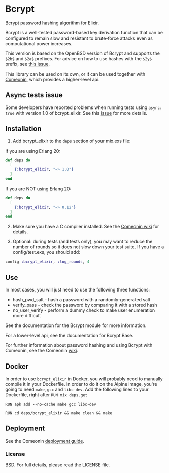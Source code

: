 # Bcrypt

Bcrypt password hashing algorithm for Elixir.

Bcrypt is a well-tested password-based key derivation function that
can be configured to remain slow and resistant to brute-force attacks
even as computational power increases.

This version is based on the OpenBSD version of Bcrypt and supports
the `$2b$` and `$2a$` prefixes. For advice on how to use hashes with
the `$2y$` prefix, see [this issue](https://github.com/riverrun/comeonin/issues/103).

This library can be used on its own, or it can be used together
with [Comeonin](https://hexdocs.pm/comeonin/api-reference.html),
which provides a higher-level api.

## Async tests issue

Some developers have reported problems when running tests using `async: true`
with version 1.0 of bcrypt_elixir. See this [issue](https://github.com/riverrun/bcrypt_elixir/issues/10)
for more details.

## Installation

1. Add bcrypt_elixir to the `deps` section of your mix.exs file:

If you are using Erlang 20:

```elixir
def deps do
  [
    {:bcrypt_elixir, "~> 1.0"}
  ]
end
```

If you are NOT using Erlang 20:

```elixir
def deps do
  [
    {:bcrypt_elixir, "~> 0.12"}
  ]
end
```

2. Make sure you have a C compiler installed.
See the [Comeonin wiki](https://github.com/riverrun/comeonin/wiki) for details.

3. Optional: during tests (and tests only), you may want to reduce the number of rounds
so it does not slow down your test suite. If you have a config/test.exs, you should
add:

```elixir
config :bcrypt_elixir, :log_rounds, 4
```

## Use

In most cases, you will just need to use the following three functions:

* hash_pwd_salt - hash a password with a randomly-generated salt
* verify_pass - check the password by comparing it with a stored hash
* no_user_verify - perform a dummy check to make user enumeration more difficult

See the documentation for the Bcrypt module for more information.

For a lower-level api, see the documentation for Bcrypt.Base.

For further information about password hashing and using Bcrypt with Comeonin,
see the Comeonin [wiki](https://github.com/riverrun/comeonin/wiki).

## Docker

In order to use `bcrypt_elixir` in Docker, you will probably need to manually compile it in your Dockerfile. In order to do it on the Alpine image, you're going to need `make`, `gcc` and `libc-dev`. Add the following lines to your Dockerfile, right after `RUN mix deps.get`

```
RUN apk add --no-cache make gcc libc-dev

RUN cd deps/bcrypt_elixir && make clean && make
```

## Deployment

See the Comeonin [deployment guide](https://github.com/riverrun/comeonin/wiki/Deployment).

### License

BSD. For full details, please read the LICENSE file.
